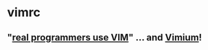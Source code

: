# vimrc
## "[real programmers use VIM](https://xkcd.com/378/)" ... and [Vimium](http://vimium.github.io/)!
